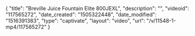 {
    "title": "Breville Juice Fountain Elite 800JEXL",
    "description": "",
    "videoid": "117565272",
    "date_created": "1505322448",
    "date_modified": "1516391383",
    "type": "captivate",
    "layout": "video",
    "url": "\/v\/11548-1-mp4\/117565272"
}